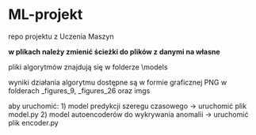 # ML-projekt
repo projektu z Uczenia Maszyn

**w plikach należy zmienić ścieżki do plików z danymi na własne**

pliki algorytmów znajdują się w folderze \models

wyniki działania algorytmu dostępne są w formie graficznej PNG w folderach _figures_9, _figures_26 oraz imgs

aby uruchomić:
    1) model predykcji szeregu czasowego -> uruchomić plik model.py
    2) model autoencoderów do wykrywania anomalii -> uruchomić plik encoder.py
